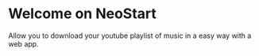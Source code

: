 # Welcome on NeoStart

Allow you to download your youtube playlist of music in a easy way with a web app. 
